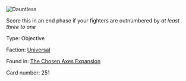 
![Dauntless](https://warhammerunderworlds.com/wp-content/uploads/sites/6/2018/02/251_ENG.png)

Score this in an end phase if your fighters are outnumbered by <i>at least three to one</i>

Type: Objective

Faction: [Universal](/factions/universal.md)

Found in: [The Chosen Axes Expansion](/locations/the-chosen-axes-expansion.md)

Card number: 251
